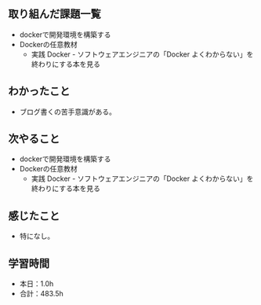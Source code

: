 ## 取り組んだ課題一覧
- dockerで開発環境を構築する
- Dockerの任意教材
  - 実践 Docker - ソフトウェアエンジニアの「Docker よくわからない」を終わりにする本を見る
## わかったこと
- ブログ書くの苦手意識がある。
## 次やること
- dockerで開発環境を構築する
- Dockerの任意教材
  - 実践 Docker - ソフトウェアエンジニアの「Docker よくわからない」を終わりにする本を見る
## 感じたこと
- 特になし。
## 学習時間
- 本日：1.0h
- 合計：483.5h